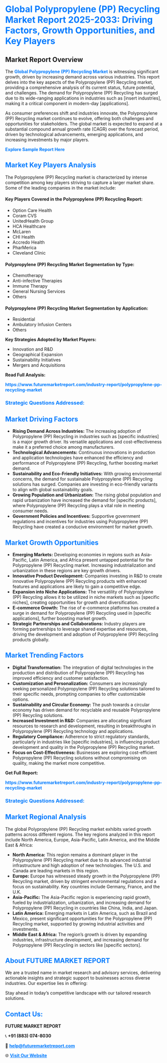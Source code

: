 <h1 style="color: #007BFF;">Global Polypropylene (PP) Recycling Market Report 2025-2033: Driving Factors, Growth Opportunities, and Key Players</h1>

<section id="overview">
<h2>Market Report Overview</h2>
<p>The <a href="https://www.futuremarketreport.com/industry-report/polypropylene-pp-recycling-market" style="color: #007BFF; text-decoration: none;"><strong>Global Polypropylene (PP) Recycling Market</strong></a> is witnessing significant growth, driven by increasing demand across various industries. This report delves into the key aspects of the Polypropylene (PP) Recycling market, providing a comprehensive analysis of its current status, future potential, and challenges. The demand for Polypropylene (PP) Recycling has surged due to its wide-ranging applications in industries such as [insert industries], making it a critical component in modern-day [applications].</p>
<p>As consumer preferences shift and industries innovate, the Polypropylene (PP) Recycling market continues to evolve, offering both challenges and opportunities for stakeholders. The global market is expected to expand at a substantial compound annual growth rate (CAGR) over the forecast period, driven by technological advancements, emerging applications, and increasing investments by major players.</p>
</section>

<section id="overview">
<p><a href="https://www.futuremarketreport.com/request-sample/reportId=35056" style="color: #007BFF; text-decoration: none;"><strong>Explore Sample Report Here</strong></a></p>
</section>

<section id="key-players">
<h2 style="color: #007BFF;">Market Key Players Analysis</h2>
<p>The Polypropylene (PP) Recycling market is characterized by intense competition among key players striving to capture a larger market share. Some of the leading companies in the market include:</p>
<h4>Key Players Covered in the Polypropylene (PP) Recycling Report:</h4>
<ul><li>Option Care Health</li><li>Coram CVS</li><li>UnitedHealth Group</li><li>HCA Healthcare</li><li>McLaren</li><li>CHI Health</li><li>Accredo Health</li><li>PharMerica</li><li>Cleveland Clinic</li></ul>
<h4>Polypropylene (PP) Recycling Market Segmentation by Type:</h4>
<ul><li>Chemotherapy</li><li>Anti-infective Therapies</li><li>Immune Therapy</li><li>General Nursing Services</li><li>Others</li></ul>

<h4>Polypropylene (PP) Recycling Market Segmentation by Application:</h4>
<ul><li>Residential</li><li>Ambulatory Infusion Centers</li><li>Others</li></ul>
<p><strong>Key Strategies Adopted by Market Players:</strong></p>
<ul>
<li>Innovation and R&D</li>
<li>Geographical Expansion</li>
<li>Sustainability Initiatives</li>
<li>Mergers and Acquisitions</li>
</ul>
</section>

<section>
<p><strong>Read Full Analysis: </strong></p><a href="https://www.futuremarketreport.com/industry-report/polypropylene-pp-recycling-market" style="color: #007BFF; text-decoration: none;"><strong>https://www.futuremarketreport.com/industry-report/polypropylene-pp-recycling-market</strong></a>
<h3 style="color: #007BFF;">Strategic Questions Addressed:</h3>
</section>

<section id="driving-factors">
<h2 style="color: #007BFF;">Market Driving Factors</h2>
<ul>
<li><strong>Rising Demand Across Industries:</strong> The increasing adoption of Polypropylene (PP) Recycling in industries such as [specific industries] is a major growth driver. Its versatile applications and cost-effectiveness make it a preferred choice among manufacturers.</li>
<li><strong>Technological Advancements:</strong> Continuous innovations in production and application technologies have enhanced the efficiency and performance of Polypropylene (PP) Recycling, further boosting market demand.</li>
<li><strong>Sustainability and Eco-Friendly Initiatives:</strong> With growing environmental concerns, the demand for sustainable Polypropylene (PP) Recycling solutions has surged. Companies are investing in eco-friendly variants to align with global sustainability goals.</li>
<li><strong>Growing Population and Urbanization:</strong> The rising global population and rapid urbanization have increased the demand for [specific products], where Polypropylene (PP) Recycling plays a vital role in meeting consumer needs.</li>
<li><strong>Government Policies and Incentives:</strong> Supportive government regulations and incentives for industries using Polypropylene (PP) Recycling have created a conducive environment for market growth.</li>
</ul>
</section>

<section id="growth-opportunities">
<h2 style="color: #007BFF;">Market Growth Opportunities</h2>
<ul>
<li><strong>Emerging Markets:</strong> Developing economies in regions such as Asia-Pacific, Latin America, and Africa present untapped potential for the Polypropylene (PP) Recycling market. Increasing industrialization and urbanization in these regions are key growth drivers.</li>
<li><strong>Innovative Product Development:</strong> Companies investing in R&D to create innovative Polypropylene (PP) Recycling products with enhanced features and applications are likely to gain a competitive edge.</li>
<li><strong>Expansion into Niche Applications:</strong> The versatility of Polypropylene (PP) Recycling allows it to be utilized in niche markets such as [specific niches], creating opportunities for growth and diversification.</li>
<li><strong>E-commerce Growth:</strong> The rise of e-commerce platforms has created a surge in demand for Polypropylene (PP) Recycling used in [specific applications], further boosting market growth.</li>
<li><strong>Strategic Partnerships and Collaborations:</strong> Industry players are forming partnerships to leverage shared expertise and resources, driving the development and adoption of Polypropylene (PP) Recycling products globally.</li>
</ul>
</section>

<section id="trending-factors">
<h2 style="color: #007BFF;">Market Trending Factors</h2>
<ul>
<li><strong>Digital Transformation:</strong> The integration of digital technologies in the production and distribution of Polypropylene (PP) Recycling has improved efficiency and customer satisfaction.</li>
<li><strong>Customization and Personalization:</strong> Consumers are increasingly seeking personalized Polypropylene (PP) Recycling solutions tailored to their specific needs, prompting companies to offer customizable options.</li>
<li><strong>Sustainability and Circular Economy:</strong> The push towards a circular economy has driven demand for recyclable and reusable Polypropylene (PP) Recycling solutions.</li>
<li><strong>Increased Investment in R&D:</strong> Companies are allocating significant resources to research and development, resulting in breakthroughs in Polypropylene (PP) Recycling technology and applications.</li>
<li><strong>Regulatory Compliance:</strong> Adherence to strict regulatory standards, particularly in industries like [specific industries], is influencing product development and quality in the Polypropylene (PP) Recycling market.</li>
<li><strong>Focus on Cost-Effectiveness:</strong> Businesses are exploring cost-efficient Polypropylene (PP) Recycling solutions without compromising on quality, making the market more competitive.</li>
</ul>
</section>

<section>
<p><strong>Get Full Report: </strong></p><a href="https://www.futuremarketreport.com/industry-report/polypropylene-pp-recycling-market" style="color: #007BFF; text-decoration: none;"><strong>https://www.futuremarketreport.com/industry-report/polypropylene-pp-recycling-market</strong></a>
<h3 style="color: #007BFF;">Strategic Questions Addressed:</h3>
</section>


<section id="regional-analysis">
<h2 style="color: #007BFF;">Market Regional Analysis</h2>
<p>The global Polypropylene (PP) Recycling market exhibits varied growth patterns across different regions. The key regions analyzed in this report include North America, Europe, Asia-Pacific, Latin America, and the Middle East & Africa:</p>
<ul>
<li><strong>North America:</strong> This region remains a dominant player in the Polypropylene (PP) Recycling market due to its advanced industrial infrastructure and high adoption of new technologies. The U.S. and Canada are leading markets in this region.</li>
<li><strong>Europe:</strong> Europe has witnessed steady growth in the Polypropylene (PP) Recycling market, driven by stringent environmental regulations and a focus on sustainability. Key countries include Germany, France, and the U.K.</li>
<li><strong>Asia-Pacific:</strong> The Asia-Pacific region is experiencing rapid growth, fueled by industrialization, urbanization, and increasing demand for Polypropylene (PP) Recycling in countries like China, India, and Japan.</li>
<li><strong>Latin America:</strong> Emerging markets in Latin America, such as Brazil and Mexico, present significant opportunities for the Polypropylene (PP) Recycling market, supported by growing industrial activities and investments.</li>
<li><strong>Middle East & Africa:</strong> The region’s growth is driven by expanding industries, infrastructure development, and increasing demand for Polypropylene (PP) Recycling in sectors like [specific sectors].</li>
</ul>
</section>

<footer>
<h2 style="color: #007BFF;">About FUTURE MARKET REPORT</h2>
<p>We are a trusted name in market research and advisory services, delivering actionable insights and strategic support to businesses across diverse industries. Our expertise lies in offering:</p>

<p>Stay ahead in today’s competitive landscape with our tailored research solutions.</p>

<h2 style="color: #007BFF;">Contact Us:</h2>
<p><strong>FUTURE MARKET REPORT</strong></p>
<p>📞 <strong>+91 (883) 074-8030</strong></p>
<p>📧 <strong><a href="mailto:help@futuremarketreport.com" style="color: #007BFF;">help@futuremarketreport.com</a></strong></p>
<p>🌐 <strong><a href="https://www.futuremarketreport.com/" style="color: #007BFF;">Visit Our Website</a></strong></p>
</footer>